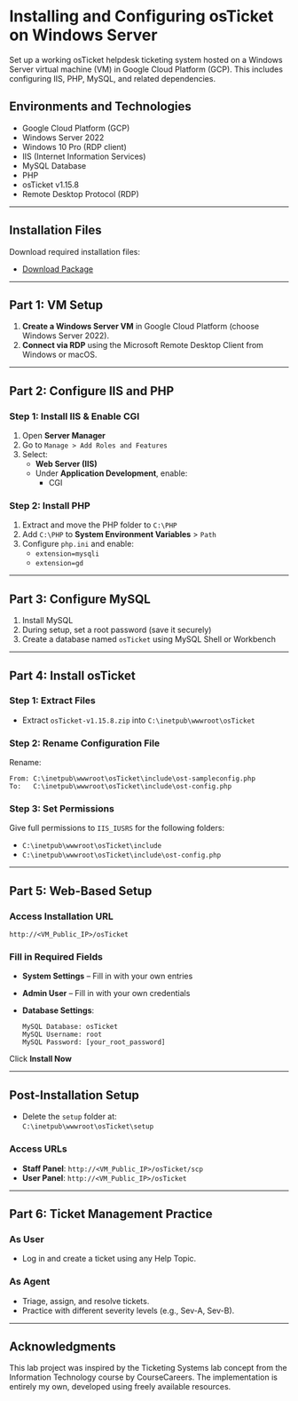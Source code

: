 # Installing and Configuring osTicket on Windows Server

Set up a working osTicket helpdesk ticketing system hosted on a Windows Server virtual machine (VM) in Google Cloud Platform (GCP). This includes configuring IIS, PHP, MySQL, and related dependencies.

## Environments and Technologies

- Google Cloud Platform (GCP)
- Windows Server 2022
- Windows 10 Pro (RDP client)
- IIS (Internet Information Services)
- MySQL Database
- PHP
- osTicket v1.15.8
- Remote Desktop Protocol (RDP)

---

## Installation Files

Download required installation files:

- [Download Package](https://drive.google.com/uc?export=download&id=1b3RBkXTLNGXbibeMuAynkfzdBC1NnqaD)

---

## Part 1: VM Setup

1. **Create a Windows Server VM** in Google Cloud Platform (choose Windows Server 2022).
2. **Connect via RDP** using the Microsoft Remote Desktop Client from Windows or macOS.

---

## Part 2: Configure IIS and PHP

### Step 1: Install IIS & Enable CGI

1. Open **Server Manager**
2. Go to `Manage > Add Roles and Features`
3. Select:
   - **Web Server (IIS)**
   - Under **Application Development**, enable:
     - CGI

### Step 2: Install PHP

1. Extract and move the PHP folder to `C:\PHP`
2. Add `C:\PHP` to **System Environment Variables** > `Path`
3. Configure `php.ini` and enable:
   - `extension=mysqli`
   - `extension=gd`

---

## Part 3: Configure MySQL

1. Install MySQL
2. During setup, set a root password (save it securely)
3. Create a database named `osTicket` using MySQL Shell or Workbench

---

## Part 4: Install osTicket

### Step 1: Extract Files

- Extract `osTicket-v1.15.8.zip` into `C:\inetpub\wwwroot\osTicket`

### Step 2: Rename Configuration File

Rename:

```text
From: C:\inetpub\wwwroot\osTicket\include\ost-sampleconfig.php  
To:   C:\inetpub\wwwroot\osTicket\include\ost-config.php
```

### Step 3: Set Permissions

Give full permissions to `IIS_IUSRS` for the following folders:

- `C:\inetpub\wwwroot\osTicket\include`
- `C:\inetpub\wwwroot\osTicket\include\ost-config.php`

---

## Part 5: Web-Based Setup

### Access Installation URL

```
http://<VM_Public_IP>/osTicket
```

### Fill in Required Fields

- **System Settings** – Fill in with your own entries
- **Admin User** – Fill in with your own credentials
- **Database Settings**:

  ```
  MySQL Database: osTicket
  MySQL Username: root
  MySQL Password: [your_root_password]
  ```

Click **Install Now**

---

## Post-Installation Setup

- Delete the `setup` folder at:  
  `C:\inetpub\wwwroot\osTicket\setup`

### Access URLs

- **Staff Panel**: `http://<VM_Public_IP>/osTicket/scp`
- **User Panel**: `http://<VM_Public_IP>/osTicket`

---

## Part 6: Ticket Management Practice

### As User

- Log in and create a ticket using any Help Topic.

### As Agent

- Triage, assign, and resolve tickets.
- Practice with different severity levels (e.g., Sev-A, Sev-B).

---

## Acknowledgments

This lab project was inspired by the Ticketing Systems lab concept from the Information Technology course by CourseCareers. The implementation is entirely my own, developed using freely available resources.
